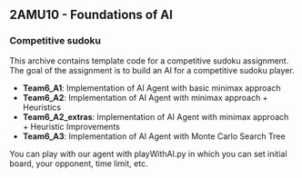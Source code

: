 ## 2AMU10 - Foundations of AI
### Competitive sudoku

This archive contains template code for a competitive sudoku assignment.
The goal of the assignment is to build an AI for a competitive sudoku player.

* **Team6_A1**: Implementation of AI Agent with basic minimax approach
* **Team6_A2**: Implementation of AI Agent with minimax approach + Heuristics
* **Team6_A2_extras**: Implementation of AI Agent with minimax approach + Heuristic Improvements
* **Team6_A3**: Implementation of AI Agent with Monte Carlo Search Tree

You can play with our agent with playWithAI.py in which you can set initial board, your opponent, time limit, etc.